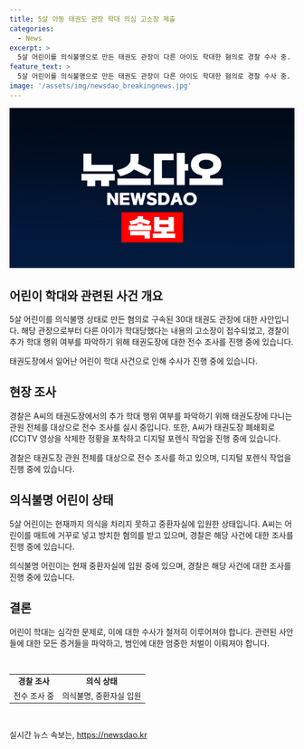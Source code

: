 ```yaml
---
title: 5살 아동 태권도 관장 학대 의심 고소장 제출
categories:
  - News
excerpt: >
  5살 어린이를 의식불명으로 만든 태권도 관장이 다른 아이도 학대한 혐의로 경찰 수사 중. A씨는 자신이 운영하는 태권도장에서 어린이를 매트에 넣고 방치해 의식을 잃게 했으며, 추가 학대 행위 여부 조사 중. CCTV 영상 삭제 의혹에 대해 디지털 포렌식 작업 진행 중. 15일경 경찰은 A씨로부터 자녀가 학대당했다는 내용의 고소장이 접수됐다고 밝혀, 더 많은 피해자가 있는지 조사 중.
feature_text: >
  5살 어린이를 의식불명으로 만든 태권도 관장이 다른 아이도 학대한 혐의로 경찰 수사 중. A씨는 자신이 운영하는 태권도장에서 어린이를 매트에 넣고 방치해 의식을 잃게 했으며, 추가 학대 행위 여부 조사 중. CCTV 영상 삭제 의혹에 대해 디지털 포렌식 작업 진행 중. 15일경 경찰은 A씨로부터 자녀가 학대당했다는 내용의 고소장이 접수됐다고 밝혀, 더 많은 피해자가 있는지 조사 중.
image: '/assets/img/newsdao_breakingnews.jpg'
---
```


<p><img src="/assets/img/newsdao_breakingnews.jpg" alt="koreaapp 속보" /></p>

<h2 data-ke-size="size26">어린이 학대와 관련된 사건 개요</h2>

<p>5살 어린이를 의식불명 상태로 만든 혐의로 구속된 30대 태권도 관장에 대한 사안입니다. 해당 관장으로부터 다른 아이가 학대당했다는 내용의 고소장이 접수되었고, 경찰이 추가 학대 행위 여부를 파악하기 위해 태권도장에 대한 전수 조사를 진행 중에 있습니다.</p>

<p data-ke-size="size16">태권도장에서 일어난 어린이 학대 사건으로 인해 수사가 진행 중에 있습니다. </p>

<h2 data-ke-size="size26">현장 조사</h2>

<p>경찰은 A씨의 태권도장에서의 추가 학대 행위 여부를 파악하기 위해 태권도장에 다니는 관원 전체를 대상으로 전수 조사를 실시 중입니다. 또한, A씨가 태권도장 폐쇄회로(CC)TV 영상을 삭제한 정황을 포착하고 디지털 포렌식 작업을 진행 중에 있습니다. </p>

<p data-ke-size="size16">경찰은 태권도장 관원 전체를 대상으로 전수 조사를 하고 있으며, 디지털 포렌식 작업을 진행 중에 있습니다.</p>

<h2 data-ke-size="size26">의식불명 어린이 상태</h2>

<p>5살 어린이는 현재까지 의식을 차리지 못하고 중환자실에 입원한 상태입니다. A씨는 어린이를 매트에 거꾸로 넣고 방치한 혐의를 받고 있으며, 경찰은 해당 사건에 대한 조사를 진행 중에 있습니다.</p>

<p data-ke-size="size16">의식불명 어린이는 현재 중환자실에 입원 중에 있으며, 경찰은 해당 사건에 대한 조사를 진행 중에 있습니다.</p>

<h2 data-ke-size="size26">결론</h2>

<p>어린이 학대는 심각한 문제로, 이에 대한 수사가 철저히 이루어져야 합니다. 관련된 사안들에 대한 모든 증거들을 파악하고, 범인에 대한 엄중한 처벌이 이뤄져야 합니다.</p>

<p data-ke-size="size16">&nbsp;</p>

<table>
<tbody>
<tr>
<td style="text-align: center; height: 17px;"><b>경찰 조사</b></td>
<td style="text-align: center; height: 17px;"><b>의식 상태</b></td>
</tr>
<tr>
<td style="text-align: center; height: 17px;">전수 조사 중</td>
<td style="text-align: center; height: 17px;">의식불명, 중환자실 입원</td>
</tr>
</tbody>
</table>

<p data-ke-size="size16">&nbsp;</p>
실시간 뉴스 속보는, <a href="https://newsdao.kr" rel="dofollow">https://newsdao.kr</a>


